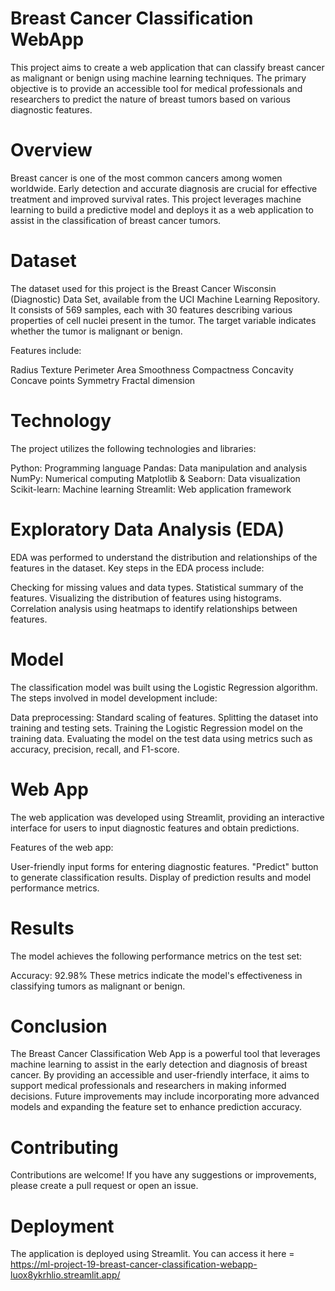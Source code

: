 # Breast Cancer Classification WebApp
This project aims to create a web application that can classify breast cancer as malignant or benign using machine learning techniques. The primary objective is to provide an accessible tool for medical professionals and researchers to predict the nature of breast tumors based on various diagnostic features.

# Overview
Breast cancer is one of the most common cancers among women worldwide. Early detection and accurate diagnosis are crucial for effective treatment and improved survival rates. This project leverages machine learning to build a predictive model and deploys it as a web application to assist in the classification of breast cancer tumors.

# Dataset
The dataset used for this project is the Breast Cancer Wisconsin (Diagnostic) Data Set, available from the UCI Machine Learning Repository. It consists of 569 samples, each with 30 features describing various properties of cell nuclei present in the tumor. The target variable indicates whether the tumor is malignant or benign.

Features include:

Radius
Texture
Perimeter
Area
Smoothness
Compactness
Concavity
Concave points
Symmetry
Fractal dimension

# Technology
The project utilizes the following technologies and libraries:

Python: Programming language
Pandas: Data manipulation and analysis
NumPy: Numerical computing
Matplotlib & Seaborn: Data visualization
Scikit-learn: Machine learning
Streamlit: Web application framework

# Exploratory Data Analysis (EDA)
EDA was performed to understand the distribution and relationships of the features in the dataset. Key steps in the EDA process include:

Checking for missing values and data types.
Statistical summary of the features.
Visualizing the distribution of features using histograms.
Correlation analysis using heatmaps to identify relationships between features.

# Model
The classification model was built using the Logistic Regression algorithm. The steps involved in model development include:

Data preprocessing: Standard scaling of features.
Splitting the dataset into training and testing sets.
Training the Logistic Regression model on the training data.
Evaluating the model on the test data using metrics such as accuracy, precision, recall, and F1-score.

# Web App
The web application was developed using Streamlit, providing an interactive interface for users to input diagnostic features and obtain predictions.

Features of the web app:

User-friendly input forms for entering diagnostic features.
"Predict" button to generate classification results.
Display of prediction results and model performance metrics.

# Results
The model achieves the following performance metrics on the test set:

Accuracy: 92.98%
These metrics indicate the model's effectiveness in classifying tumors as malignant or benign.

# Conclusion
The Breast Cancer Classification Web App is a powerful tool that leverages machine learning to assist in the early detection and diagnosis of breast cancer. By providing an accessible and user-friendly interface, it aims to support medical professionals and researchers in making informed decisions. Future improvements may include incorporating more advanced models and expanding the feature set to enhance prediction accuracy.

# Contributing
Contributions are welcome! If you have any suggestions or improvements, please create a pull request or open an issue.

# Deployment
The application is deployed using Streamlit. You can access it here = https://ml-project-19-breast-cancer-classification-webapp-luox8ykrhlio.streamlit.app/

